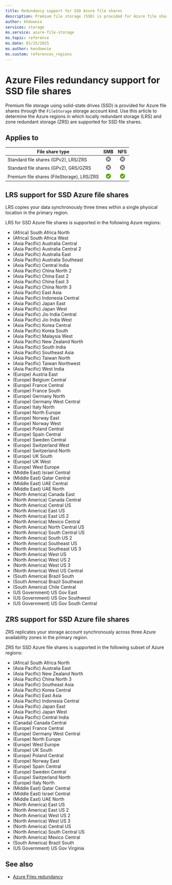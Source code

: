 ```yaml
---
title: Redundancy support for SSD Azure file shares
description: Premium file storage (SSD) is provided for Azure file shares through the FileStorage storage account kind. Determine the Azure regions in which locally redundant storage (LRS) and zone redundant storage (ZRS) are supported for premium file shares.
author: khdownie
services: storage
ms.service: azure-file-storage
ms.topic: reference
ms.date: 03/25/2025
ms.author: kendownie
ms.custom: references_regions
---
```


# Azure Files redundancy support for SSD file shares

Premium file storage using solid-state drives (SSD) is provided for Azure file shares through the `FileStorage` storage account kind. Use this article to determine the Azure regions in which locally redundant storage (LRS) and zone redundant storage (ZRS) are supported for SSD file shares.

## Applies to

| File share type | SMB | NFS |
|-|:-:|:-:|
| Standard file shares (GPv2), LRS/ZRS | ![No](../media/icons/no-icon.png) | ![No](../media/icons/no-icon.png) |
| Standard file shares (GPv2), GRS/GZRS | ![No](../media/icons/no-icon.png) | ![No](../media/icons/no-icon.png) |
| Premium file shares (FileStorage), LRS/ZRS | ![Yes](../media/icons/yes-icon.png) | ![Yes](../media/icons/yes-icon.png) |

## LRS support for SSD Azure file shares

LRS copies your data synchronously three times within a single physical location in the primary region.

LRS for SSD Azure file shares is supported in the following Azure regions:

- (Africa) South Africa North
- (Africa) South Africa West
- (Asia Pacific) Australia Central
- (Asia Pacific) Australia Central 2
- (Asia Pacific) Australia East
- (Asia Pacific) Australia Southeast
- (Asia Pacific) Central India
- (Asia Pacific) China North 2
- (Asia Pacific) China East 2
- (Asia Pacific) China East 3
- (Asia Pacific) China North 3
- (Asia Pacific) East Asia
- (Asia Pacific) Indonesia Central
- (Asia Pacific) Japan East
- (Asia Pacific) Japan West
- (Asia Pacific) Jio India Central
- (Asia Pacific) Jio India West
- (Asia Pacific) Korea Central
- (Asia Pacific) Korea South
- (Asia Pacific) Malaysia West
- (Asia Pacific) New Zealand North
- (Asia Pacific) South India
- (Asia Pacific) Southeast Asia
- (Asia Pacific) Taiwan North
- (Asia Pacific) Taiwan Northwest
- (Asia Pacific) West India
- (Europe) Austria East
- (Europe) Belgium Central
- (Europe) France Central
- (Europe) France South
- (Europe) Germany North
- (Europe) Germany West Central
- (Europe) Italy North
- (Europe) North Europe
- (Europe) Norway East
- (Europe) Norway West
- (Europe) Poland Central
- (Europe) Spain Central
- (Europe) Sweden Central
- (Europe) Switzerland West
- (Europe) Switzerland North
- (Europe) UK South
- (Europe) UK West
- (Europe) West Europe
- (Middle East) Israel Central
- (Middle East) Qatar Central
- (Middle East) UAE Central
- (Middle East) UAE North
- (North America) Canada East
- (North America) Canada Central
- (North America) Central US
- (North America) East US
- (North America) East US 2
- (North America) Mexico Central
- (North America) North Central US
- (North America) South Central US
- (North America) South US 2
- (North America) Southeast US
- (North America) Southeast US 3
- (North America) West US
- (North America) West US 2
- (North America) West US 3
- (North America) West US Central
- (South America) Brazil South
- (South America) Brazil Southeast
- (South America) Chile Central
- (US Government) US Gov East
- (US Government) US Gov Southwest
- (US Government) US Gov South Central

## ZRS support for SSD Azure file shares

ZRS replicates your storage account synchronously across three Azure availability zones in the primary region.

ZRS for SSD Azure file shares is supported in the following subset of Azure regions:

- (Africa) South Africa North
- (Asia Pacific) Australia East
- (Asia Pacific) New Zealand North
- (Asia Pacific) China North 3
- (Asia Pacific) Southeast Asia
- (Asia Pacific) Korea Central
- (Asia Pacific) East Asia
- (Asia Pacific) Indonesia Central
- (Asia Pacific) Japan East
- (Asia Pacific) Japan West  
- (Asia Pacific) Central India
- (Canada) Canada Central
- (Europe) France Central
- (Europe) Germany West Central
- (Europe) North Europe
- (Europe) West Europe
- (Europe) UK South
- (Europe) Poland Central
- (Europe) Norway East
- (Europe) Spain Central
- (Europe) Sweden Central
- (Europe) Switzerland North
- (Europe) Italy North
- (Middle East) Qatar Central
- (Middle East) Israel Central
- (Middle East) UAE North
- (North America) East US
- (North America) East US 2
- (North America) West US 2
- (North America) West US 3
- (North America) Central US
- (North America) South Central US
- (North America) Mexico Central
- (South America) Brazil South
- (US Government) US Gov Virginia
  
## See also

- [Azure Files redundancy](files-redundancy.md)
